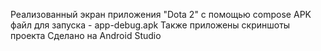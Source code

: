 Реализованный экран приложения "Dota 2" с помощью compose
APK файл для запуска - app-debug.apk
Также приложены скриншоты проекта
Сделано на Android Studio
